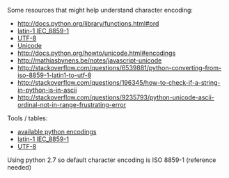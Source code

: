 Some resources that might help understand character encoding:

+ http://docs.python.org/library/functions.html#ord
+ [latin-1 IEC_8859-1](http://en.wikipedia.org/wiki/ISO/IEC_8859-1)
+ [UTF-8](http://en.wikipedia.org/wiki/UTF-8)
+ [Unicode](http://en.wikipedia.org/wiki/Unicode)
+ http://docs.python.org/howto/unicode.html#encodings
+ http://mathiasbynens.be/notes/javascript-unicode
+ http://stackoverflow.com/questions/6539881/python-converting-from-iso-8859-1-latin1-to-utf-8
+ http://stackoverflow.com/questions/196345/how-to-check-if-a-string-in-python-is-in-ascii
+ http://stackoverflow.com/questions/9235793/python-unicode-ascii-ordinal-not-in-range-frustrating-error

Tools / tables:
+ [available python encodings](http://docs.python.org/2.4/lib/standard-encodings.html)
+ [latin-1 IEC_8859-1](http://en.wikipedia.org/wiki/ISO/IEC_8859-1)
+ [UTF-8](http://en.wikipedia.org/wiki/UTF-8)

Using python 2.7 so default character encoding is ISO 8859-1  (reference needed)
